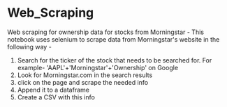 # Web_Scraping
Web scraping for ownership data for stocks  from Morningstar - 
This notebook uses selenium to scrape data from Morningstar's website in the following way - 
1) Search for the ticker of the stock that needs to be searched for. For example- 'AAPL'+'Morningstar'+'Ownership' on Google
2) Look for Morningstar.com in the search results 
3) click on the page and scrape the needed info
4) Append it to a dataframe
5) Create a CSV with this info
